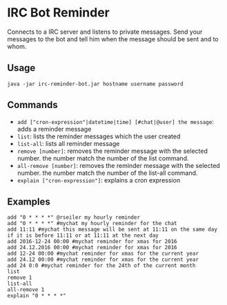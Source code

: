 # IRC Bot Reminder

Connects to a IRC server and listens to private messages. Send your messages to the bot and tell him when the message should be sent and to whom.

## Usage

```
java -jar irc-reminder-bot.jar hostname username password
```

## Commands

* ```add ["cron-expression"|datetime|time] [#chat|@user] the message```: adds a reminder message
* ```list```: lists the reminder messages which the user created
* ```list-all```: lists all reminder message
* ```remove [number]```: removes the reminder message with the selected number. the number match the number of the list command.
* ```all-remove [number]```: removes the reminder message with the selected number. the number match the number of the list-all command.   
* ```explain ["cron-expression"]```: explains a cron expression

## Examples

```
add "0 * * * *" @rseiler my hourly reminder
add "0 * * * *" #mychat my hourly reminder for the chat
add 11:11 #mychat this message will be sent at 11:11 on the same day if it is before 11:11 or at 11:11 at the next day
add 2016-12-24 00:00 #mychat reminder for xmas for 2016
add 24.12.2016 00:00 #mychat reminder for xmas for 2016
add 12-24 00:00 #mychat reminder for xmas for the current year
add 24.12 00:00 #mychat reminder for xmas for the current year
add 24 0:0 #mychat reminder for the 24th of the current month
list
remove 1
list-all
all-remove 1
explain "0 * * * *"
```

